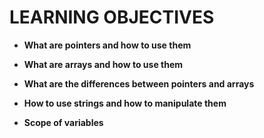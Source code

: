# LEARNING OBJECTIVES

- **What are pointers and how to use them**

- **What are arrays and how to use them**

- **What are the differences between pointers and arrays**

- **How to use strings and how to manipulate them**

- **Scope of variables**
